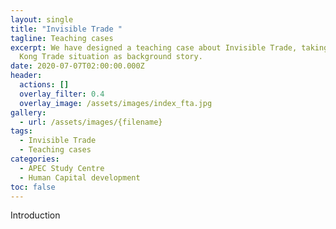 ```yaml
---
layout: single
title: "Invisible Trade "
tagline: Teaching cases
excerpt: We have designed a teaching case about Invisible Trade, taking Hong
  Kong Trade situation as background story.
date: 2020-07-07T02:00:00.000Z
header:
  actions: []
  overlay_filter: 0.4
  overlay_image: /assets/images/index_fta.jpg
gallery:
  - url: /assets/images/{filename}
tags:
  - Invisible Trade
  - Teaching cases
categories:
  - APEC Study Centre
  - Human Capital development
toc: false
---
```

Introduction